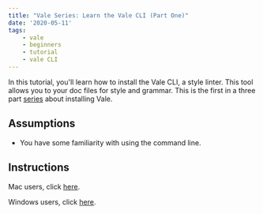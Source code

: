 ```yaml
---
title: "Vale Series: Learn the Vale CLI (Part One)"
date: '2020-05-11'
tags:
    - vale
    - beginners
    - tutorial 
    - vale CLI
---
```


In this tutorial, you'll learn how to install the Vale CLI, a style linter. This tool allows you to your doc files for style and grammar. This is the first in a three part [series](https://technicaltidbits.net/posts/learn-vale/) about installing Vale.

## Assumptions

* You have some familiarity with using the command line. 

## Instructions 

Mac users, click [here](https://technicaltidbits.net/posts/vale-series/install-vale-mac).

Windows users, click [here](https://technicaltidbits.net/posts/vale-series/install-vale-windows.md).
